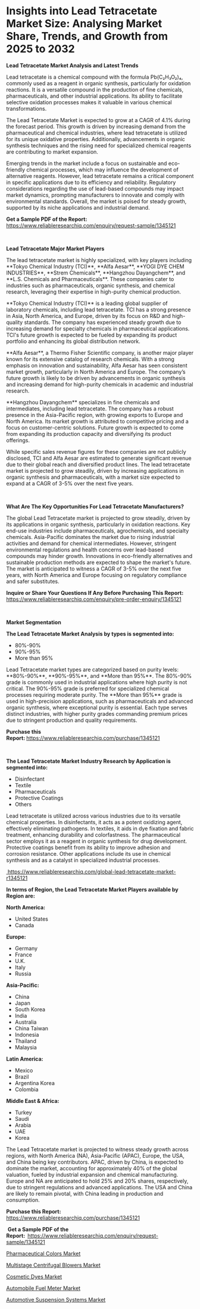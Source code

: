 <p><h1>Insights into Lead Tetracetate Market Size: Analysing Market Share, Trends, and Growth from 2025 to 2032</h1></p><p><strong>Lead Tetracetate Market Analysis and Latest Trends</strong></p>
<p><p>Lead tetracetate is a chemical compound with the formula Pb(C₂H₃O₂)₄, commonly used as a reagent in organic synthesis, particularly for oxidation reactions. It is a versatile compound in the production of fine chemicals, pharmaceuticals, and other industrial applications. Its ability to facilitate selective oxidation processes makes it valuable in various chemical transformations.</p><p>The Lead Tetracetate Market is expected to grow at a CAGR of 4.1% during the forecast period. This growth is driven by increasing demand from the pharmaceutical and chemical industries, where lead tetracetate is utilized for its unique oxidative properties. Additionally, advancements in organic synthesis techniques and the rising need for specialized chemical reagents are contributing to market expansion.</p><p>Emerging trends in the market include a focus on sustainable and eco-friendly chemical processes, which may influence the development of alternative reagents. However, lead tetracetate remains a critical component in specific applications due to its efficiency and reliability. Regulatory considerations regarding the use of lead-based compounds may impact market dynamics, prompting manufacturers to innovate and comply with environmental standards. Overall, the market is poised for steady growth, supported by its niche applications and industrial demand.</p></p>
<p><strong>Get a Sample PDF of the Report:&nbsp;</strong> <a href="https://www.reliableresearchiq.com/enquiry/request-sample/1345121?utm_campaign=1159&utm_medium=2&utm_source=Github&utm_content=ia&utm_term=26012025&utm_id=lead-tetracetate">https://www.reliableresearchiq.com/enquiry/request-sample/1345121</a></p>
<p>&nbsp;</p>
<p><strong>Lead Tetracetate Major Market Players</strong></p>
<p><p>The lead tetracetate market is highly specialized, with key players including **Tokyo Chemical Industry (TCI)**, **Alfa Aesar**, **YOGI DYE CHEM INDUSTRIES**, **Strem Chemicals**, **Hangzhou Dayangchem**, and **L.S. Chemicals and Pharmaceuticals**. These companies cater to industries such as pharmaceuticals, organic synthesis, and chemical research, leveraging their expertise in high-purity chemical production.</p><p>**Tokyo Chemical Industry (TCI)** is a leading global supplier of laboratory chemicals, including lead tetracetate. TCI has a strong presence in Asia, North America, and Europe, driven by its focus on R&D and high-quality standards. The company has experienced steady growth due to increasing demand for specialty chemicals in pharmaceutical applications. TCI's future growth is expected to be fueled by expanding its product portfolio and enhancing its global distribution network.</p><p>**Alfa Aesar**, a Thermo Fisher Scientific company, is another major player known for its extensive catalog of research chemicals. With a strong emphasis on innovation and sustainability, Alfa Aesar has seen consistent market growth, particularly in North America and Europe. The company’s future growth is likely to be driven by advancements in organic synthesis and increasing demand for high-purity chemicals in academic and industrial research.</p><p>**Hangzhou Dayangchem** specializes in fine chemicals and intermediates, including lead tetracetate. The company has a robust presence in the Asia-Pacific region, with growing exports to Europe and North America. Its market growth is attributed to competitive pricing and a focus on customer-centric solutions. Future growth is expected to come from expanding its production capacity and diversifying its product offerings.</p><p>While specific sales revenue figures for these companies are not publicly disclosed, TCI and Alfa Aesar are estimated to generate significant revenue due to their global reach and diversified product lines. The lead tetracetate market is projected to grow steadily, driven by increasing applications in organic synthesis and pharmaceuticals, with a market size expected to expand at a CAGR of 3-5% over the next five years.</p></p>
<p>&nbsp;</p>
<p><strong>What Are The Key Opportunities For Lead Tetracetate Manufacturers?</strong></p>
<p><p>The global Lead Tetracetate market is projected to grow steadily, driven by its applications in organic synthesis, particularly in oxidation reactions. Key end-use industries include pharmaceuticals, agrochemicals, and specialty chemicals. Asia-Pacific dominates the market due to rising industrial activities and demand for chemical intermediates. However, stringent environmental regulations and health concerns over lead-based compounds may hinder growth. Innovations in eco-friendly alternatives and sustainable production methods are expected to shape the market's future. The market is anticipated to witness a CAGR of 3-5% over the next five years, with North America and Europe focusing on regulatory compliance and safer substitutes.</p></p>
<p><strong>Inquire or Share Your Questions If Any Before Purchasing This Report:</strong> <a href="https://www.reliableresearchiq.com/enquiry/pre-order-enquiry/1345121?utm_campaign=1159&utm_medium=2&utm_source=Github&utm_content=ia&utm_term=26012025&utm_id=lead-tetracetate">https://www.reliableresearchiq.com/enquiry/pre-order-enquiry/1345121</a></p>
<p>&nbsp;</p>
<p><strong>Market Segmentation</strong></p>
<p><strong>The Lead Tetracetate Market Analysis by types is segmented into:</strong></p>
<p><ul><li>80%-90%</li><li>90%-95%</li><li>More than 95%</li></ul></p>
<p><p>Lead Tetracetate market types are categorized based on purity levels: **80%-90%**, **90%-95%**, and **More than 95%**. The 80%-90% grade is commonly used in industrial applications where high purity is not critical. The 90%-95% grade is preferred for specialized chemical processes requiring moderate purity. The **More than 95%** grade is used in high-precision applications, such as pharmaceuticals and advanced organic synthesis, where exceptional purity is essential. Each type serves distinct industries, with higher purity grades commanding premium prices due to stringent production and quality requirements.</p></p>
<p><strong>Purchase this Report:&nbsp;</strong><a href="https://www.reliableresearchiq.com/purchase/1345121?utm_campaign=1159&utm_medium=2&utm_source=Github&utm_content=ia&utm_term=26012025&utm_id=lead-tetracetate">https://www.reliableresearchiq.com/purchase/1345121</a></p>
<p>&nbsp;</p>
<p><strong>The Lead Tetracetate Market Industry Research by Application is segmented into:</strong></p>
<p><ul><li>Disinfectant</li><li>Textile</li><li>Pharmaceuticals</li><li>Protective Coatings</li><li>Others</li></ul></p>
<p><p>Lead tetracetate is utilized across various industries due to its versatile chemical properties. In disinfectants, it acts as a potent oxidizing agent, effectively eliminating pathogens. In textiles, it aids in dye fixation and fabric treatment, enhancing durability and colorfastness. The pharmaceutical sector employs it as a reagent in organic synthesis for drug development. Protective coatings benefit from its ability to improve adhesion and corrosion resistance. Other applications include its use in chemical synthesis and as a catalyst in specialized industrial processes.</p></p>
<p><a href="https://www.reliableresearchiq.com/global-lead-tetracetate-market-r1345121?utm_campaign=1159&utm_medium=2&utm_source=Github&utm_content=ia&utm_term=26012025&utm_id=lead-tetracetate">&nbsp;https://www.reliableresearchiq.com/global-lead-tetracetate-market-r1345121</a></p>
<p><strong>In terms of Region, the Lead Tetracetate Market Players available by Region are:</strong></p>
<p>
    <p> <strong> North America: </strong>
        <ul>
            <li>United States</li>
            <li>Canada</li>
        </ul>
        </p> 
    <p> <strong> Europe: </strong>
        <ul>
            <li>Germany</li>
            <li>France</li>
            <li>U.K.</li>
            <li>Italy</li>
            <li>Russia</li>
        </ul>
        </p> 
    <p> <strong> Asia-Pacific: </strong>
        <ul>
            <li>China</li>
            <li>Japan</li>
            <li>South Korea</li>
            <li>India</li>
            <li>Australia</li>
            <li>China Taiwan</li>
            <li>Indonesia</li>
            <li>Thailand</li>
            <li>Malaysia</li>
        </ul>
        </p> 
    <p> <strong> Latin America: </strong>
        <ul>
            <li>Mexico</li>
            <li>Brazil</li>
            <li>Argentina Korea</li>
            <li>Colombia</li>
        </ul>
        </p> 
    <p> <strong> Middle East & Africa: </strong>
        <ul>
            <li>Turkey</li>
            <li>Saudi</li>
            <li>Arabia</li>
            <li>UAE</li>
            <li>Korea</li>
        </ul>
    </p>
    </p>
<p><p>The Lead Tetracetate market is projected to witness steady growth across regions, with North America (NA), Asia-Pacific (APAC), Europe, the USA, and China being key contributors. APAC, driven by China, is expected to dominate the market, accounting for approximately 40% of the global valuation, fueled by industrial expansion and chemical manufacturing. Europe and NA are anticipated to hold 25% and 20% shares, respectively, due to stringent regulations and advanced applications. The USA and China are likely to remain pivotal, with China leading in production and consumption.</p></p>
<p><strong>Purchase this Report: </strong><a href="https://www.reliableresearchiq.com/purchase/1345121?utm_campaign=1159&utm_medium=2&utm_source=Github&utm_content=ia&utm_term=26012025&utm_id=lead-tetracetate">https://www.reliableresearchiq.com/purchase/1345121</a></p>
<p>&nbsp;<strong>Get a Sample PDF of the Report:&nbsp;&nbsp;</strong><a href="https://www.reliableresearchiq.com/enquiry/request-sample/1345121?utm_campaign=1159&utm_medium=2&utm_source=Github&utm_content=ia&utm_term=26012025&utm_id=lead-tetracetate">https://www.reliableresearchiq.com/enquiry/request-sample/1345121</a></p>
<p><strong></strong></p>
<p><p><a href="https://github.com/mshiradeth/Market-Research-Report-List-1/blob/main/pharmaceutical-colors-market.md?utm_campaign=1159&utm_medium=2&utm_source=Github&utm_content=ia&utm_term=26012025&utm_id=lead-tetracetate">Pharmaceutical Colors Market</a></p><p><a href="https://www.linkedin.com/pulse/detailed-examination-multistage-centrifugal-blowers-market-size-0kbdf?utm_campaign=1159&utm_medium=2&utm_source=Github&utm_content=ia&utm_term=26012025&utm_id=lead-tetracetate">Multistage Centrifugal Blowers Market</a></p><p><a href="https://github.com/mariellegiddings81/Market-Research-Report-List-1/blob/main/cosmetic-dyes-market.md?utm_campaign=1159&utm_medium=2&utm_source=Github&utm_content=ia&utm_term=26012025&utm_id=lead-tetracetate">Cosmetic Dyes Market</a></p><p><a href="https://www.linkedin.com/pulse/automobile-fuel-meter-market-size-growth-trends-statistics-8conf?utm_campaign=1159&utm_medium=2&utm_source=Github&utm_content=ia&utm_term=26012025&utm_id=lead-tetracetate">Automobile Fuel Meter Market</a></p><p><a href="https://www.linkedin.com/pulse/automotive-suspension-systems-market-growth-outlook-comprehensive-7do4c?utm_campaign=1159&utm_medium=2&utm_source=Github&utm_content=ia&utm_term=26012025&utm_id=lead-tetracetate">Automotive Suspension Systems Market</a></p></p>